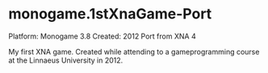 # monogame.1stXnaGame-Port
Platform: Monogame 3.8
Created: 2012
Port from XNA 4

My first XNA game. Created while attending to a gameprogramming course at the Linnaeus University in 2012.
